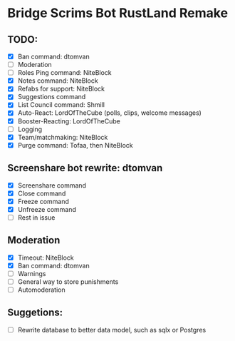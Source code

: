 # Bridge Scrims Bot RustLand Remake


## TODO:
  - [x] Ban command: dtomvan
  - [ ] Moderation
  - [ ] Roles Ping command: NiteBlock
  - [x] Notes command: NiteBlock
  - [x] Refabs for support: NiteBlock
  - [x] Suggestions command
  - [x] List Council command: Shmill
  - [x] Auto-React: LordOfTheCube (polls, clips, welcome messages)
  - [x] Booster-Reacting: LordOfTheCube
  - [ ] Logging
  - [x] Team/matchmaking: NiteBlock
  - [x] Purge command: Tofaa, then NiteBlock

## Screenshare bot rewrite: dtomvan
  - [x] Screenshare command
  - [x] Close command
  - [x] Freeze command
  - [x] Unfreeze command
  - [ ] Rest in issue

## Moderation
  - [x] Timeout: NiteBlock
  - [x] Ban command: dtomvan
  - [ ] Warnings
  - [ ] General way to store punishments
  - [ ] Automoderation

## Suggetions:
  - [ ] Rewrite database to better data model, such as sqlx or Postgres
